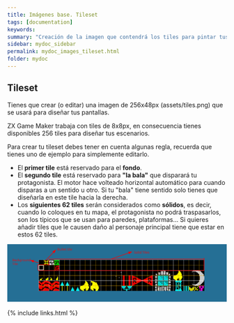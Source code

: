 ```yaml
---
title: Imágenes base. Tileset
tags: [documentation]
keywords:
summary: "Creación de la imagen que contendrá los tiles para pintar tus pantallas"
sidebar: mydoc_sidebar
permalink: mydoc_images_tileset.html
folder: mydoc
---
```


## Tileset

Tienes que crear (o editar) una imagen de 256x48px (assets/tiles.png) que se usará para diseñar tus pantallas.

ZX Game Maker trabaja con tiles de 8x8px, en consecuencia tienes disponibles 256 tiles para diseñar tus escenarios.

Para crear tu tileset debes tener en cuenta algunas regla, recuerda que tienes uno de ejemplo para simplemente editarlo.

* El **primer tile** está reservado para el **fondo**.
* El **segundo tile** está reservado para **"la bala"** que disparará tu protagonista. El motor hace volteado horizontal automático para cuando disparas a un sentido u otro. Si tu "bala" tiene sentido solo tienes que diseñarla en este tile hacia la derecha.
* Los **siguientes 62 tiles** serán considerados como **sólidos**, es decir, cuando lo coloques en tu mapa, el protagonista no podrá traspasarlos, son los típicos que se usan para paredes, plataformas... Si quieres añadir tiles que le causen daño al personaje principal tiene que estar en estos 62 tiles.

![](./images/tiles.png)

{% include links.html %}

